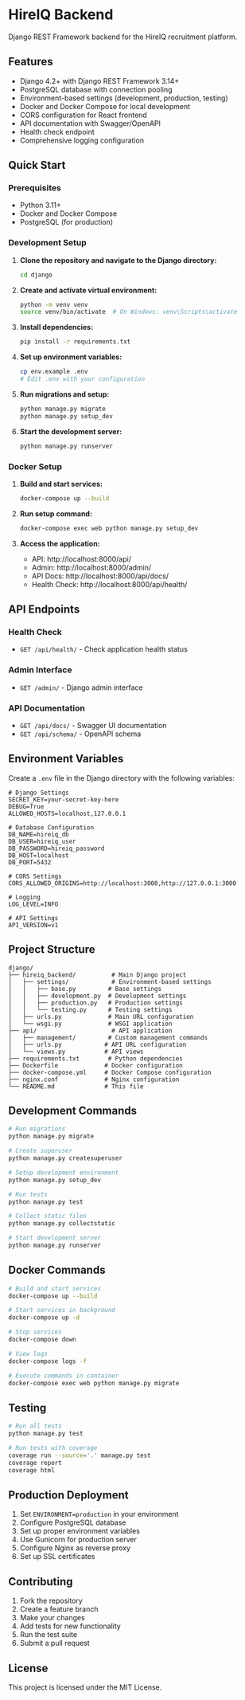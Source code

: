 # HireIQ Backend

Django REST Framework backend for the HireIQ recruitment platform.

## Features

- Django 4.2+ with Django REST Framework 3.14+
- PostgreSQL database with connection pooling
- Environment-based settings (development, production, testing)
- Docker and Docker Compose for local development
- CORS configuration for React frontend
- API documentation with Swagger/OpenAPI
- Health check endpoint
- Comprehensive logging configuration

## Quick Start

### Prerequisites

- Python 3.11+
- Docker and Docker Compose
- PostgreSQL (for production)

### Development Setup

1. **Clone the repository and navigate to the Django directory:**
   ```bash
   cd django
   ```

2. **Create and activate virtual environment:**
   ```bash
   python -m venv venv
   source venv/bin/activate  # On Windows: venv\Scripts\activate
   ```

3. **Install dependencies:**
   ```bash
   pip install -r requirements.txt
   ```

4. **Set up environment variables:**
   ```bash
   cp env.example .env
   # Edit .env with your configuration
   ```

5. **Run migrations and setup:**
   ```bash
   python manage.py migrate
   python manage.py setup_dev
   ```

6. **Start the development server:**
   ```bash
   python manage.py runserver
   ```

### Docker Setup

1. **Build and start services:**
   ```bash
   docker-compose up --build
   ```

2. **Run setup command:**
   ```bash
   docker-compose exec web python manage.py setup_dev
   ```

3. **Access the application:**
   - API: http://localhost:8000/api/
   - Admin: http://localhost:8000/admin/
   - API Docs: http://localhost:8000/api/docs/
   - Health Check: http://localhost:8000/api/health/

## API Endpoints

### Health Check
- `GET /api/health/` - Check application health status

### Admin Interface
- `GET /admin/` - Django admin interface

### API Documentation
- `GET /api/docs/` - Swagger UI documentation
- `GET /api/schema/` - OpenAPI schema

## Environment Variables

Create a `.env` file in the Django directory with the following variables:

```env
# Django Settings
SECRET_KEY=your-secret-key-here
DEBUG=True
ALLOWED_HOSTS=localhost,127.0.0.1

# Database Configuration
DB_NAME=hireiq_db
DB_USER=hireiq_user
DB_PASSWORD=hireiq_password
DB_HOST=localhost
DB_PORT=5432

# CORS Settings
CORS_ALLOWED_ORIGINS=http://localhost:3000,http://127.0.0.1:3000

# Logging
LOG_LEVEL=INFO

# API Settings
API_VERSION=v1
```

## Project Structure

```
django/
├── hireiq_backend/          # Main Django project
│   ├── settings/            # Environment-based settings
│   │   ├── base.py         # Base settings
│   │   ├── development.py  # Development settings
│   │   ├── production.py   # Production settings
│   │   └── testing.py      # Testing settings
│   ├── urls.py             # Main URL configuration
│   └── wsgi.py             # WSGI application
├── api/                     # API application
│   ├── management/         # Custom management commands
│   ├── urls.py            # API URL configuration
│   └── views.py           # API views
├── requirements.txt        # Python dependencies
├── Dockerfile             # Docker configuration
├── docker-compose.yml     # Docker Compose configuration
├── nginx.conf             # Nginx configuration
└── README.md              # This file
```

## Development Commands

```bash
# Run migrations
python manage.py migrate

# Create superuser
python manage.py createsuperuser

# Setup development environment
python manage.py setup_dev

# Run tests
python manage.py test

# Collect static files
python manage.py collectstatic

# Start development server
python manage.py runserver
```

## Docker Commands

```bash
# Build and start services
docker-compose up --build

# Start services in background
docker-compose up -d

# Stop services
docker-compose down

# View logs
docker-compose logs -f

# Execute commands in container
docker-compose exec web python manage.py migrate
```

## Testing

```bash
# Run all tests
python manage.py test

# Run tests with coverage
coverage run --source='.' manage.py test
coverage report
coverage html
```

## Production Deployment

1. Set `ENVIRONMENT=production` in your environment
2. Configure PostgreSQL database
3. Set up proper environment variables
4. Use Gunicorn for production server
5. Configure Nginx as reverse proxy
6. Set up SSL certificates

## Contributing

1. Fork the repository
2. Create a feature branch
3. Make your changes
4. Add tests for new functionality
5. Run the test suite
6. Submit a pull request

## License

This project is licensed under the MIT License. 